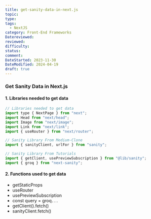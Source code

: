 ```yaml
---
title: get-sanity-data-in-next.js
topic: 
type: 
tags:
  - NextJS
category: Front-End Frameworks
Datereviewed: 
reviewed: 
difficulty: 
status: 
comment: 
DateStarted: 2023-11-30
DateModified: 2024-04-19
draft: true
---
```


### Get Sanity Data in Next.js

#### 1. Libraries needed to get data

```jsx
// Libraries needed to get data
import type { NextPage } from "next";
import Head from "next/head";
import Image from "next/image";
import Link from "next/link";
import { useRouter } from "next/router";

// Sanity Library From Medium-Clone
import { sanityClient, urlFor } from "sanity";

// Sanity Library From Tutorials
import { getClient, usePreviewSubscription } from "@lib/sanity";
import { groq } from "next-sanity";
```

#### 2. Functions used to get data

- getStaticProps
- useRouter
- usePreviewSubscription
- const query = groq`...`
- getClient().fetch()
- sanityClient.fetch()
